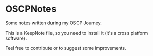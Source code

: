 # OSCPNotes
Some notes written during my OSCP Journey.

This is a KeepNote file, so you need to install it (it's a cross platform software).

Feel free to contribute or to suggest some improvements.
